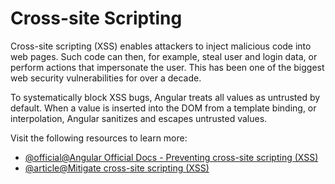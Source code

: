 # Cross-site Scripting

Cross-site scripting (XSS) enables attackers to inject malicious code into web pages. Such code can then, for example, steal user and login data, or perform actions that impersonate the user.
This has been one of the biggest web security vulnerabilities for over a decade.

To systematically block XSS bugs, Angular treats all values as untrusted by default. When a value is inserted into the DOM from a template binding, or interpolation, Angular sanitizes and escapes untrusted values.

Visit the following resources to learn more:

- [@official@Angular Official Docs - Preventing cross-site scripting (XSS)](https://angular.dev/best-practices/security#preventing-cross-site-scripting-xss)
- [@article@Mitigate cross-site scripting (XSS)](https://web.dev/articles/strict-csp)